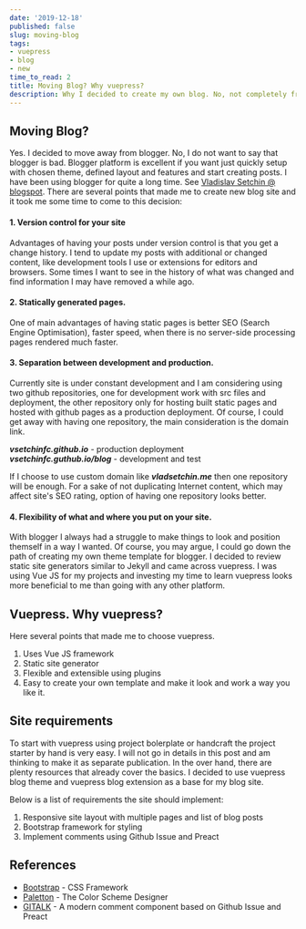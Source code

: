 ```yaml
---
date: '2019-12-18'
published: false
slug: moving-blog
tags:
- vuepress
- blog
- new
time_to_read: 2
title: Moving Blog? Why vuepress?
description: Why I decided to create my own blog. No, not completely from scratch...
---
```


## Moving Blog?

Yes. I decided to move away from blogger. No, I do not want to say that blogger is bad. Blogger platform is excellent if you want just quickly setup with chosen theme, defined layout and features and start creating posts. I have been using blogger for quite a long time. See [Vladislav Setchin @ blogspot](https://software-development-toolbox.blogspot.com/). There are several points that made me to create new blog site and it took me some time to come to this decision:

#### 1. Version control for your site

Advantages of having your posts under version control is that you get a change history. I tend to update my posts with additional or changed content, like development tools I use or extensions for editors and browsers. Some times I want to see in the history of what was changed and find information I may have removed a while ago.

#### 2. Statically generated pages.

One of main advantages of having static pages is better SEO (Search Engine Optimisation), faster speed, when there is no server-side processing pages rendered much faster.

#### 3. Separation between development and production.

Currently site is under constant development and I am considering using two github repositories, one for development work with src files and deployment, the other repository only for hosting built static pages and hosted with github pages as a production deployment. Of course, I could get away with having one repository, the main consideration is the domain link. 

***vsetchinfc.github.io*** - production deployment   
***vsetchinfc.guthub.io/blog*** - development and test 

If I choose to use custom domain like ***vladsetchin.me*** then one repository will be enough. For a sake of not duplicating Internet content, which may affect site's SEO rating, option of having one repository looks better.

#### 4. Flexibility of what and where you put on your site.

With blogger I always had a struggle to make things to look and position themself in a way I wanted. Of course, you may argue, I could go down the path of creating my own theme template for blogger. I decided to review static site generators similar to Jekyll and came across vuepress. I was using Vue JS for my projects and investing my time to learn vuepress looks more beneficial to me than going with any other platform.

## Vuepress. Why vuepress?

Here several points that made me to choose vuepress.

1. Uses Vue JS framework
2. Static site generator
3. Flexible and extensible using plugins
4. Easy to create your own template and make it look and work a way you like it.

## Site requirements

To start with vuepress using project bolerplate or handcraft the project starter by hand is very easy. I will not go in details in this post and am thinking to make it as separate  publication. In the over hand, there are plenty resources that already cover the basics. I decided to use vuepress blog theme and vuepress blog extension as a base for my blog site. 

Below is a list of requirements the site should implement:

1. Responsive site layout with multiple pages and list of blog posts
2. Bootstrap framework for styling
3. Implement comments using Github Issue and Preact

## References

- [Bootstrap](https://getbootstrap.com/) - CSS Framework
- [Paletton](http://paletton.com) - The Color Scheme Designer
- [GITALK](https://gitalk.github.io/) - A modern comment component based on Github Issue and Preact

